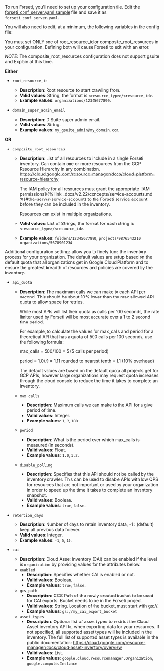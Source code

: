 To run Forseti, you'll need to set up your configuration file. Edit
the [forseti_conf_server.yaml sample](https://github.com/forseti-security/forseti-security/blob/master/configs/server/forseti_conf_server.yaml.sample)
file and save it as `forseti_conf_server.yaml`.

You will also need to edit, at a minimum, the following variables in the config
file:

You must set ONLY one of root_resource_id or composite_root_resources in your
configuration. Defining both will cause Forseti to exit with an error.

*NOTE*: The composite_root_resources configuration does not support gsuite and
Explain at this time.

**Either**

* `root_resource_id`
  * **Description**: Root resource to start crawling from.
  * **Valid values**: String, the format is `<resource_type>/<resource_id>`.
  * **Example values**: `organizations/12345677890`.

* `domain_super_admin_email`
  * **Description**: G Suite super admin email.
  * **Valid values**: String.
  * **Example values**: `my_gsuite_admin@my_domain.com`.

**OR**

* `composite_root_resources`
  * **Description**: List of all resources to include in a single Forseti
    inventory. Can contain one or more resources from the GCP Resource Hierarchy
    in any combination.
    https://cloud.google.com/resource-manager/docs/cloud-platform-resource-hierarchy

    The IAM policy for all resources must grant the appropriate
    [IAM permissions]({% link _docs/v2.22/concepts/service-accounts.md %}#the-server-service-account)
    to the Forseti service account before they can be included in the inventory.

    Resources can exist in multiple organizations.
  * **Valid values**: List of Strings,
    the format for each string is `<resource_type>/<resource_id>`.
  * **Example values**: `folders/12345677890`, `projects/9876543210`,
    `organizations/5678901234`

Additional configuration settings allow you to finely tune the inventory
process for your organization. The default values are setup based on the
default quota that all organizations get in Google Cloud Platform and to ensure
the greatest breadth of resources and policies are covered by the inventory.

* `api_quota`
  * **Description**: The maximum calls we can make to each API per second. This
    should be about 10% lower than the max allowed API quota to allow space for
    retries.

    While most APIs will list their quota as calls per 100 seconds,
    the rate limiter used by Forseti will be most accurate over a 1 to 2
    second time period.

    For example, to calculate the values for max_calls and period for a
    theoretical API that has a quota of 500 calls per 100 seconds, use the
    following formula:

    max_calls = 500/100 = 5 (5 calls per period)

    period = 1.0/.9 = 1.11 rounded to nearest tenth = 1.1 (10% overhead)

    The default values are based on the default quota all projects get for GCP
    APIs, however large organizations may request quota increases through the
    cloud console to reduce the time it takes to complete an inventory.
  * `max_calls`
    * **Description**: Maximum calls we can make to the API for a give period of
      time.
    * **Valid values**: Integer.
    * **Example values**: `1`, `2`, `100`.
  * `period`
    * **Description**: What is the period over which max_calls is measured (in
      seconds).
    * **Valid values**: Float.
    * **Example values**: `1.0`, `1.2`.
  * `disable_polling`
    * **Description**: Specifies that this API should not be called by the
      inventory crawler. This can be used to disable APIs with low QPS for
      resources that are not important or used by your organization in order to
      speed up the time it takes to complete an inventory snapshot.
    * **Valid values**: Boolean.
    * **Example values**: `true`, `false`.

* `retention_days`
  * **Description**: Number of days to retain inventory data, -1 : (default)
    keep all previous data forever.
  * **Valid values**: Integer.
  * **Example values**: `-1`, `5`, `10`.

* `cai`
  * **Description**: Cloud Asset Inventory (CAI) can be enabled if the level
    is `organization` by providing values for the attributes below.
  * `enabled`
    * **Description**: Specifies whether CAI is enabled or not.
    * **Valid values**: Boolean.
    * **Example values**: `true`, `false`.
  * `gcs_path`
    * **Description**: GCS Path of the newly created bucket to be used for
      CAI exports. Bucket needs to be in the Forseti project.
    * **Valid values**: String. Location of the bucket, must start with gs://.
    * **Example values**: `gs://my_cai_export_bucket`
  * `asset_types`
    * **Description**: Optional list of asset types to restrict the Cloud
      Asset inventory API to, when exporting data for your resources. If not
      specified, all supported asset types will be included in the inventory.
      The full list of supported asset types is available in the public
      documentation:
      https://cloud.google.com/resource-manager/docs/cloud-asset-inventory/overview
    * **Valid values**: List.
    * **Example values**: `google.cloud.resourcemanager.Organization`,
      `google.compute.Instance`
